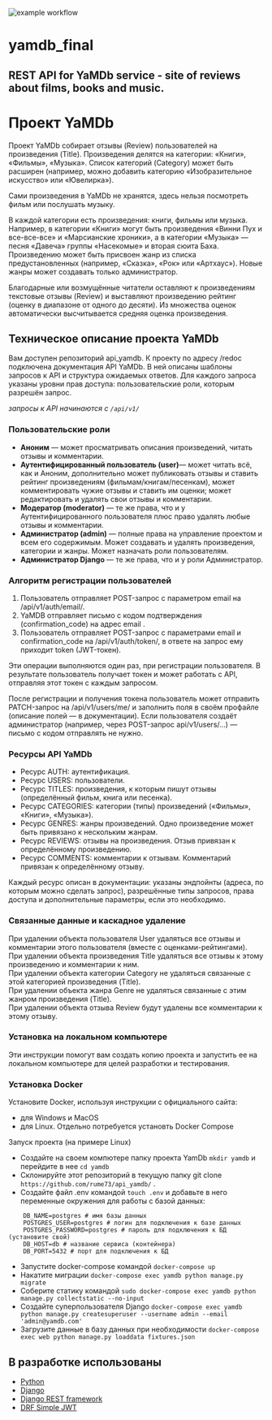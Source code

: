 ![example workflow](https://github.com/rume73/yamdb_final/actions/workflows/yamdb_workflow.yml/badge.svg)
# yamdb_final
## REST API for YaMDb service - site of reviews about films, books and music.

# Проект YaMDb
Проект YaMDb собирает отзывы (Review) пользователей на произведения (Title). Произведения делятся на категории: «Книги», «Фильмы», «Музыка». Список категорий (Category) может быть расширен (например, можно добавить категорию «Изобразительное искусство» или «Ювелирка»).

Сами произведения в YaMDb не хранятся, здесь нельзя посмотреть фильм или послушать музыку.

В каждой категории есть произведения: книги, фильмы или музыка. Например, в категории «Книги» могут быть произведения «Винни Пух и все-все-все» и «Марсианские хроники», а в категории «Музыка» — песня «Давеча» группы «Насекомые» и вторая сюита Баха. Произведению может быть присвоен жанр из списка предустановленных (например, «Сказка», «Рок» или «Артхаус»). Новые жанры может создавать только администратор.

Благодарные или возмущённые читатели оставляют к произведениям текстовые отзывы (Review) и выставляют произведению рейтинг (оценку в диапазоне от одного до десяти). Из множества оценок автоматически высчитывается средняя оценка произведения.


## Техническое описание проекта YaMDb
Вам доступен репозиторий api_yamdb. К проекту по адресу /redoc подключена документация API YaMDb. В ней описаны шаблоны запросов к API и структура ожидаемых ответов. Для каждого запроса указаны уровни прав доступа: пользовательские роли, которым разрешён запрос.

*запросы к API начинаются с `/api/v1/`*

### Пользовательские роли

* **Аноним** — может просматривать описания произведений, читать отзывы и комментарии.
* **Аутентифицированный пользователь (user)**— может читать всё, как и Аноним, дополнительно может публиковать отзывы и ставить рейтинг произведениям (фильмам/книгам/песенкам), может комментировать чужие отзывы и ставить им оценки; может редактировать и удалять свои отзывы и комментарии.
* **Модератор (moderator)** — те же права, что и у Аутентифицированного пользователя плюс право удалять любые отзывы и комментарии.
* **Администратор (admin)** — полные права на управление проектом и всем его содержимым. Может создавать и удалять произведения, категории и жанры. Может назначать роли пользователям.
* **Администратор Django** — те же права, что и у роли Администратор.
    
### Алгоритм регистрации пользователей

1. Пользователь отправляет POST-запрос с параметром email на /api/v1/auth/email/.
2. YaMDB отправляет письмо с кодом подтверждения (confirmation_code) на адрес email .
3. Пользователь отправляет POST-запрос с параметрами email и confirmation_code на /api/v1/auth/token/, в ответе на запрос ему приходит token (JWT-токен).

Эти операции выполняются один раз, при регистрации пользователя. В результате пользователь получает токен и может работать с API, отправляя этот токен с каждым запросом.

После регистрации и получения токена пользователь может отправить PATCH-запрос на /api/v1/users/me/ и заполнить поля в своём профайле (описание полей — в документации).
Если пользователя создаёт администратор (например, через POST-запрос api/v1/users/...) — письмо с кодом отправлять не нужно. 

### Ресурсы API YaMDb
* Ресурс AUTH: аутентификация.
* Ресурс USERS: пользователи.
* Ресурс TITLES: произведения, к которым пишут отзывы (определённый фильм, книга или песенка).
* Ресурс CATEGORIES: категории (типы) произведений («Фильмы», «Книги», «Музыка»).
* Ресурс GENRES: жанры произведений. Одно произведение может быть привязано к нескольким жанрам.
* Ресурс REVIEWS: отзывы на произведения. Отзыв привязан к определённому произведению.
* Ресурс COMMENTS: комментарии к отзывам. Комментарий привязан к определённому отзыву.

Каждый ресурс описан в документации: указаны эндпойнты (адреса, по которым можно сделать запрос), разрешённые типы запросов, права доступа и дополнительные параметры, если это необходимо.

### Связанные данные и каскадное удаление
При удалении объекта пользователя User удаляться все отзывы и комментарии этого пользователя (вместе с оценками-рейтингами).  
При удалении объекта произведения Title удаляться все отзывы к этому произведению и комментарии к ним.  
При удалении объекта категории Category не удаляться связанные с этой категорией произведения (Title).  
При удалении объекта жанра Genre не удаляться связанные с этим жанром произведения (Title).  
При удалении объекта отзыва Review будут удалены все комментарии к этому отзыву.

### Установка на локальном компьютере

Эти инструкции помогут вам создать копию проекта и запустить ее на локальном компьютере для целей разработки и тестирования.

### Установка Docker

Установите Docker, используя инструкции с официального сайта:

- для Windows и MacOS
- для Linux. Отдельно потребуется установть Docker Compose

Запуск проекта (на примере Linux)

- Создайте на своем компютере папку проекта YamDb `mkdir yamdb` и перейдите в нее `cd yamdb`
- Склонируйте этот репозиторий в текущую папку git clone `https://github.com/rume73/api_yamdb/` .
- Создайте файл .env командой `touch .env` и добавьте в него переменные окружения для работы с базой данных:

```
    DB_NAME=postgres # имя базы данных
    POSTGRES_USER=postgres # логин для подключения к базе данных
    POSTGRES_PASSWORD=postgres # пароль для подключения к БД (установите свой)
    DB_HOST=db # название сервиса (контейнера)
    DB_PORT=5432 # порт для подключения к БД
```

- Запустите docker-compose командой `docker-compose up`
- Накатите миграции `docker-compose exec yamdb python manage.py migrate`
- Соберите статику командой `sudo docker-compose exec yamdb python manage.py collectstatic --no-input`
- Создайте суперпользователя Django `docker-compose exec yamdb python manage.py createsuperuser --username admin --email 'admin@yamdb.com'`
- Загрузите данные в базу данных при необходимости `docker-compose exec web python manage.py loaddata fixtures.json`


## В разработке использованы
- [Python](https://www.python.org/)
- [Django](https://www.djangoproject.com/)
- [Django REST framework](https://www.django-rest-framework.org/)
- [DRF Simple JWT](https://django-rest-framework-simplejwt.readthedocs.io/en/latest/)
